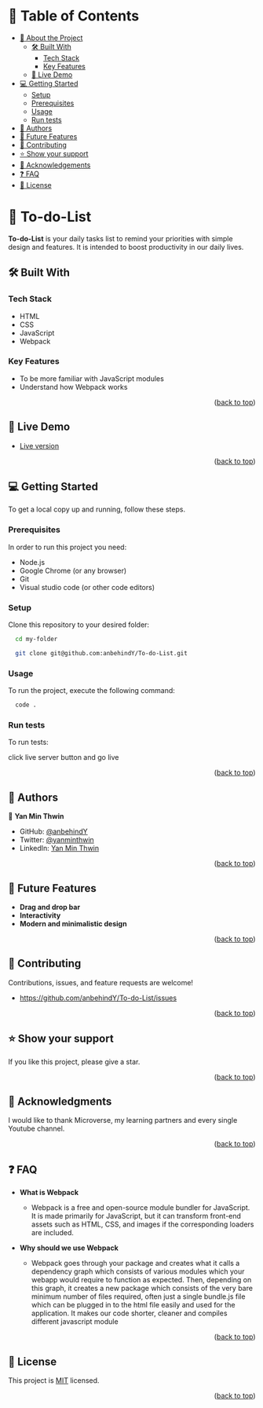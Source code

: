 <a name="readme-top"></a>

<!-- TABLE OF CONTENTS -->

# 📗 Table of Contents

- [📖 About the Project](#about-project)
  - [🛠 Built With](#built-with)
    - [Tech Stack](#tech-stack)
    - [Key Features](#key-features)
  - [🚀 Live Demo](#live-demo)
- [💻 Getting Started](#getting-started)
  - [Setup](#setup)
  - [Prerequisites](#prerequisites)
  - [Usage](#usage)
  - [Run tests](#run-tests)
- [👥 Authors](#authors)
- [🔭 Future Features](#future-features)
- [🤝 Contributing](#contributing)
- [⭐️ Show your support](#support)
- [🙏 Acknowledgements](#acknowledgements)
- [❓ FAQ ](#faq)
- [📝 License](#license)


<!-- PROJECT DESCRIPTION -->

# 📖 To-do-List <a name="about-project"></a>

**To-do-List** is your daily tasks list to remind your priorities with simple design and features. It is intended to boost productivity in our daily lives.


## 🛠 Built With <a name="built-with"></a>

### Tech Stack <a name="tech-stack"></a>

- HTML
- CSS
- JavaScript
- Webpack

<!-- Features -->

### Key Features <a name="key-features"></a>

- To be more familiar with JavaScript modules
- Understand how Webpack works

<p align="right">(<a href="#readme-top">back to top</a>)</p>

## 🚀 Live Demo <a name="live-demo"></a>

- [<a href="https://anbehindy.github.io/To-do-List/dist" target="_blank">Live version</a>](#)

<p align="right">(<a href="#readme-top">back to top</a>)</p>

<!-- GETTING STARTED -->

## 💻 Getting Started <a name="getting-started"></a>

To get a local copy up and running, follow these steps.

### Prerequisites

In order to run this project you need:

 - Node.js
 - Google Chrome (or any browser)
 - Git
 - Visual studio code (or other code editors)

### Setup

Clone this repository to your desired folder:
```sh
  cd my-folder
```
```sh
  git clone git@github.com:anbehindY/To-do-List.git
```

### Usage

To run the project, execute the following command:
```sh
  code .
```


### Run tests

To run tests:
 
  click live server button and go live


<p align="right">(<a href="#readme-top">back to top</a>)</p>


<!-- AUTHORS -->

## 👥 Authors <a name="authors"></a>

👤 **Yan Min Thwin**

- GitHub: [@anbehindY](https://github.com/anbehindY)
- Twitter: [@yanminthwin](https://twitter.com/yanminthwin)
- LinkedIn: [Yan Min Thwin](https://www.linkedin.com/in/yan-min-thwin-192862215)

<p align="right">(<a href="#readme-top">back to top</a>)</p>


<!-- FUTURE FEATURES -->

## 🔭 Future Features <a name="future-features"></a>

- **Drag and drop bar**
- **Interactivity**
- **Modern and minimalistic design**

<p align="right">(<a href="#readme-top">back to top</a>)</p>


<!-- CONTRIBUTING -->

## 🤝 Contributing <a name="contributing"></a>

Contributions, issues, and feature requests are welcome!

 - https://github.com/anbehindY/To-do-List/issues

<p align="right">(<a href="#readme-top">back to top</a>)</p>


<!-- SUPPORT -->

## ⭐️ Show your support <a name="support"></a>

If you like this project, please give a star.

<p align="right">(<a href="#readme-top">back to top</a>)</p>


<!-- ACKNOWLEDGEMENTS -->

## 🙏 Acknowledgments <a name="acknowledgements"></a>

I would like to thank Microverse, my learning partners and every single Youtube channel.

<p align="right">(<a href="#readme-top">back to top</a>)</p>


<!-- FAQ  -->

## ❓ FAQ  <a name="faq"></a>


- **What is Webpack**

  - Webpack is a free and open-source module bundler for JavaScript. It is made primarily for JavaScript, but it can transform front-end assets such as HTML, CSS, and images if the corresponding loaders are included.

- **Why should we use Webpack**

  - Webpack goes through your package and creates what it calls a dependency graph which consists of various modules which your webapp would require to function as expected. Then, depending on this graph, it creates a new package which consists of the very bare minimum number of files required, often just a single bundle.js file which can be plugged in to the html file easily and used for the application. It makes our code shorter, cleaner and compiles different javascript module

<p align="right">(<a href="#readme-top">back to top</a>)</p>


<!-- LICENSE -->

## 📝 License <a name="license"></a>

This project is [MIT](./LICENSE) licensed.

<p align="right">(<a href="#readme-top">back to top</a>)</p>
